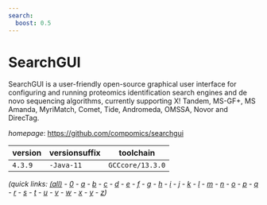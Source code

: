 ```yaml
---
search:
  boost: 0.5
---
```

# SearchGUI

SearchGUI is a user-friendly open-source graphical user interface for configuring and  running proteomics identification search engines and de novo sequencing algorithms,  currently supporting X! Tandem, MS-GF+, MS Amanda, MyriMatch, Comet, Tide, Andromeda, OMSSA,  Novor and DirecTag.

*homepage*: <https://github.com/compomics/searchgui>

version | versionsuffix | toolchain
--------|---------------|----------
``4.3.9`` | ``-Java-11`` | ``GCCcore/13.3.0``


*(quick links: [(all)](../index.md) - [0](../0/index.md) - [a](../a/index.md) - [b](../b/index.md) - [c](../c/index.md) - [d](../d/index.md) - [e](../e/index.md) - [f](../f/index.md) - [g](../g/index.md) - [h](../h/index.md) - [i](../i/index.md) - [j](../j/index.md) - [k](../k/index.md) - [l](../l/index.md) - [m](../m/index.md) - [n](../n/index.md) - [o](../o/index.md) - [p](../p/index.md) - [q](../q/index.md) - [r](../r/index.md) - [s](../s/index.md) - [t](../t/index.md) - [u](../u/index.md) - [v](../v/index.md) - [w](../w/index.md) - [x](../x/index.md) - [y](../y/index.md) - [z](../z/index.md))*

